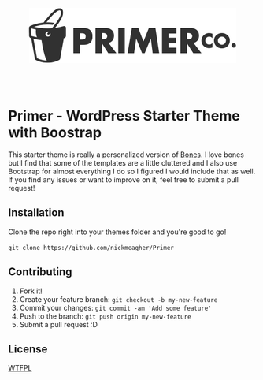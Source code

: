 <p align="center">
  <img src="library/images/primer.png" alt="Primer Co"/>
</p>

<br />
<br />

# Primer - WordPress Starter Theme with Boostrap

This starter theme is really a personalized version of [Bones](https://github.com/eddiemachado/bones). I love bones but I find that some of the templates are a little cluttered and I also use Bootstrap for almost everything I do so I figured I would include that as well. If you find any issues or want to improve on it, feel free to submit a pull request!

## Installation

Clone the repo right into your themes folder and you're good to go!

`git clone https://github.com/nickmeagher/Primer`

## Contributing

1. Fork it!
2. Create your feature branch: `git checkout -b my-new-feature`
3. Commit your changes: `git commit -am 'Add some feature'`
4. Push to the branch: `git push origin my-new-feature`
5. Submit a pull request :D

## License

[WTFPL](https://en.wikipedia.org/wiki/WTFPL)